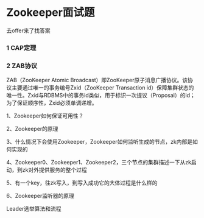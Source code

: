 # Zookeeper面试题

去offer来了找答案

### 1 CAP定理

### 2 ZAB协议

ZAB（ZooKeeper Atomic Broadcast）即ZooKeeper原子消息广播协议。该协议主要通过唯一的事务编号Zxid（ZooKeeper Transaction id）保障集群状态的唯一性。Zxid与RDBMS中的事务id类似，用于标识一次提议（Proposal）的id；为了保证顺序性，Zxid必须单调递增。

1、Zookeeper如何保证可用性？

2、Zookeeper的原理

3、什么情况下会使用Zookeeper，Zookeeper如何监听生成的节点，zk内部是如何实现的

4、Zookeeper0、Zookeeper1、Zookeeper2，三个节点的集群描述一下从zk启动，到zk对外提供服务的整个过程

5、有一个key，往zk写入，到写入成功它的大体过程是什么样的

6、Zookeeper监听器的原理



Leader选举算法和流程

